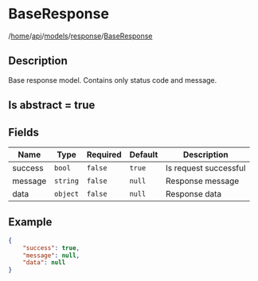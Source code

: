 # BaseResponse

/[home](/README.md)/[api](/docs/api/README.md)/[models](/docs/api/README.md#models)/[response](/docs/api/README.md#response-models)/[BaseResponse](/docs/api/models/response/BaseResponse.md)

## Description

Base response model. Contains only status code and message.

## Is abstract = true

## Fields

| Name | Type | Required | Default | Description |
| ---- | ---- | -------- | ------- | ----------- |
| success | `bool` | `false` | `true` | Is request successful |
| message | `string` | `false` | `null` | Response message |
| data | `object` | `false` | `null` | Response data |

## Example

```json
{
    "success": true,
    "message": null,
    "data": null
}
```
